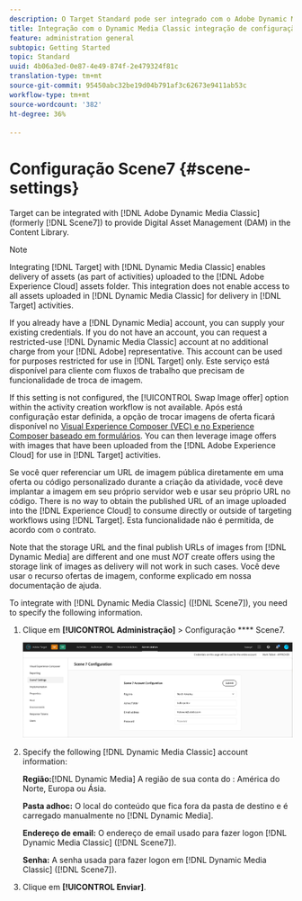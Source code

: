 ```yaml
---
description: O Target Standard pode ser integrado com o Adobe Dynamic Media Classic (anteriormente Adobe Scene7) para fornecer gerenciamento de ativos digitais (DAM) na biblioteca de conteúdo.
title: Integração com o Dynamic Media Classic integração de configuração
feature: administration general
subtopic: Getting Started
topic: Standard
uuid: 4b06a3ed-0e87-4e49-874f-2e479324f81c
translation-type: tm+mt
source-git-commit: 95450abc32be19d04b791af3c62673e9411ab53c
workflow-type: tm+mt
source-wordcount: '382'
ht-degree: 36%

---
```



# Configuração Scene7 {#scene-settings}

Target can be integrated with [!DNL Adobe Dynamic Media Classic] (formerly [!DNL Scene7]) to provide Digital Asset Management (DAM) in the Content Library.

>[!NOTE]
>
>Integrating [!DNL Target] with [!DNL Dynamic Media Classic] enables delivery of assets (as part of activities) uploaded to the [!DNL Adobe Experience Cloud] assets folder. This integration does not enable access to all assets uploaded in [!DNL Dynamic Media Classic] for delivery in [!DNL Target] activities.

If you already have a [!DNL Dynamic Media] account, you can supply your existing credentials. If you do not have an account, you can request a restricted-use [!DNL Dynamic Media Classic] account at no additional charge from your [!DNL Adobe] representative. This account can be used for purposes restricted for use in [!DNL Target] only. Este serviço está disponível para cliente com fluxos de trabalho que precisam de funcionalidade de troca de imagem.

If this setting is not configured, the [!UICONTROL Swap Image offer] option within the activity creation workflow is not available. Após está configuração estar definida, a opção de trocar imagens de oferta ficará disponível no  [Visual Experience Composer (VEC) e no Experience Composer baseado em formulários](/help/c-experiences/experiences.md#concept_A2E10F6AFB3D4AEAB6951EE14688848D). You can then leverage image offers with images that have been uploaded from the [!DNL Adobe Experience Cloud] for use in [!DNL Target] activities.

Se você quer referenciar um URL de imagem pública diretamente em uma oferta ou código personalizado durante a criação da atividade, você deve implantar a imagem em seu próprio servidor web e usar seu próprio URL no código. There is no way to obtain the published URL of an image uploaded into the [!DNL Experience Cloud] to consume directly or outside of targeting workflows using [!DNL Target]. Esta funcionalidade não é permitida, de acordo com o contrato.

Note that the storage URL and the final publish URLs of images from [!DNL Dynamic Media] are different and one must *NOT* create offers using the storage link of images as delivery will not work in such cases. Você deve usar o recurso ofertas de imagem, conforme explicado em nossa documentação de ajuda.

To integrate with [!DNL Dynamic Media Classic] ([!DNL Scene7]), you need to specify the following information.

1. Clique em **[!UICONTROL Administração]** > Configuração **** Scene7.

   ![Página do Scene7](/help/administrating-target/assets/scene7.png)

1. Specify the following [!DNL Dynamic Media Classic] account information:

   **Região:**[!DNL Dynamic Media] A região de sua conta do : América do Norte, Europa ou Ásia.

   **Pasta adhoc:** O local do conteúdo que fica fora da pasta de destino e é carregado manualmente no [!DNL Dynamic Media].

   **Endereço de email:** O endereço de email usado para fazer logon [!DNL Dynamic Media Classic] ([!DNL Scene7]).

   **Senha:** A senha usada para fazer logon em [!DNL Dynamic Media Classic] ([!DNL Scene7]).

1. Clique em **[!UICONTROL Enviar]**.

